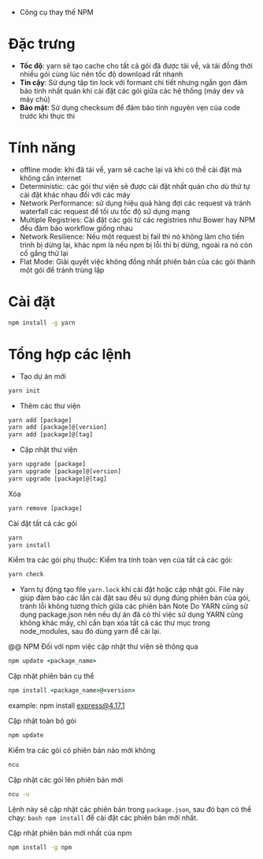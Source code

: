 - Công cụ thay thế NPM

# Đặc trưng
- **Tốc độ**: yarn sẽ tạo cache cho tất cả gói đã được tải về, và tải đồng thời nhiều gói cùng lúc nên tốc độ download rất nhanh
- **Tin cậy**: Sử dụng tập tin lock với formant chi tiết nhưng ngắn gọn đảm bảo tính nhất quán khi cài đặt các gói giữa các hệ thống (máy dev và máy chủ)
- **Bảo mật**: Sử dụng checksum để đảm bảo tính nguyên vẹn của code trước khi thực thi

# Tính năng

- offline mode: khi đã tải về, yarn sẽ cache lại và khi có thể cài đặt mà không cần internet
- Deterministic: các gói thư viện sẽ được cài đặt nhất quán cho dù thứ tự cài đặt khác nhau đối với các máy
- Network Performance: sử dụng hiệu quả hàng đợi các request và tránh waterfall các request để tối ưu tốc độ sử dụng mạng
- Multiple Registries: Cài đặt các gói từ các registries như Bower hay NPM đều đảm bảo workflow giống nhau
- Network Resilience: Nếu một request bị fail thì nó không làm cho tiến trình bị dừng lại, khác npm là nếu npm bị lỗi thì bị dừng, ngoài ra nó còn cố gắng thử lại
- Flat Mode: Giải quyết việc không đồng nhất phiên bản của các gói thành một gói để tránh trùng lặp

# Cài đặt

```cmd
npm install -g yarn
```

# Tổng hợp các lệnh

- Tạo dự án mới

```cmd
yarn init
```

- Thêm các thư viện

```cmd
yarn add [package]
yarn add [package]@[version]
yarn add [package]@[tag]
```

-  Cập nhật thư viện

```cmd
yarn upgrade [package]
yarn upgrade [package]@[version]
yarn upgrade [package]@[tag]
```

Xóa

```cmd
yarn remove [package]
```

Cài đặt tất cả các gói
```cmd
yarn
yarn install
```

Kiểm tra các gói phụ thuộc: Kiểm tra tính toàn vẹn của tất cả các gói:
```cmd
yarn check
```

- Yarn tự động tạo file `yarn.lock` khi cài đặt hoặc cập nhật gói. File này giúp đảm bảo các lần cài đặt sau đều sử dụng đúng phiên bản của gói, tránh lỗi không tương thích giữa các phiên bản
Note
Do YARN cũng sử dụng package.json nên nếu dự án đã có thì việc sử dụng YARN cũng không khác mấy, chỉ cần bạn xóa tất cả các thư mục trong node_modules, sau đó dùng yarn để cài lại.


@@ NPM
Đối với npm việc cập nhật thư viện sẽ thông qua
```cmd
npm update <package_name>
```

Cập nhật phiên bản cụ thể

```cmd
npm install <package_name>@<version>
```

example: npm install express@4.17.1

Cập nhật toàn bộ gói
```cmd
npm update
```

Kiểm tra các gói có phiên bản nào mới không
```cmd
ncu
```

Cập nhật các gói lên phiên bản mới

```cmd
ncu -u
```

Lệnh này sẽ cập nhật các phiên bản trong `package.json`, sau đó bạn có thể chạy: `bash npm install` để cài đặt các phiên bản mới nhất.

Cập nhật phiên bản mới nhất của npm

```cmd
npm install -g npm
```
